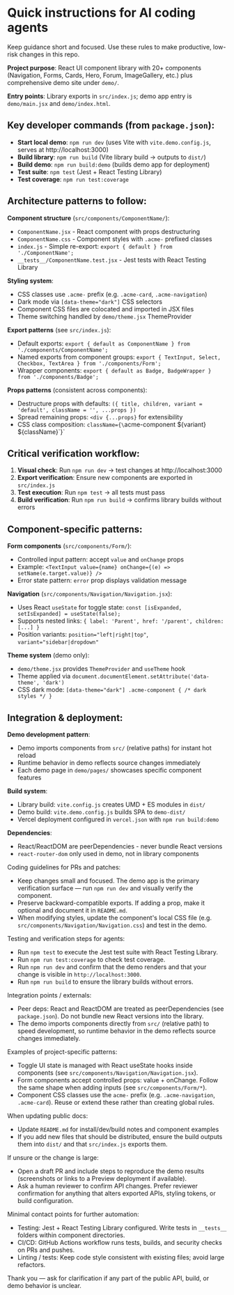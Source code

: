 <!-- acme-ui: Copilot / AI agent instructions -->
# Quick instructions for AI coding agents

Keep guidance short and focused. Use these rules to make productive, low-risk changes in this repo.

**Project purpose**: React UI component library with 20+ components (Navigation, Forms, Cards, Hero, Forum, ImageGallery, etc.) plus comprehensive demo site under `demo/`.

**Entry points**: Library exports in `src/index.js`; demo app entry is `demo/main.jsx` and `demo/index.html`.

## Key developer commands (from `package.json`):

- **Start local demo**: `npm run dev` (uses Vite with `vite.demo.config.js`, serves at http://localhost:3000)
- **Build library**: `npm run build` (Vite library build → outputs to `dist/`)
- **Build demo**: `npm run build:demo` (builds demo app for deployment)
- **Test suite**: `npm test` (Jest + React Testing Library)
- **Test coverage**: `npm run test:coverage`

## Architecture patterns to follow:

**Component structure** (`src/components/ComponentName/`):
- `ComponentName.jsx` - React component with props destructuring
- `ComponentName.css` - Component styles with `.acme-` prefixed classes
- `index.js` - Simple re-export: `export { default } from './ComponentName';`
- `__tests__/ComponentName.test.jsx` - Jest tests with React Testing Library

**Styling system**:
- CSS classes use `.acme-` prefix (e.g. `.acme-card`, `.acme-navigation`)
- Dark mode via `[data-theme="dark"]` CSS selectors
- Component CSS files are colocated and imported in JSX files
- Theme switching handled by `demo/theme.jsx` ThemeProvider

**Export patterns** (see `src/index.js`):
- Default exports: `export { default as ComponentName } from './components/ComponentName';`
- Named exports from component groups: `export { TextInput, Select, Checkbox, TextArea } from './components/Form';`
- Wrapper components: `export { default as Badge, BadgeWrapper } from './components/Badge';`

**Props patterns** (consistent across components):
- Destructure props with defaults: `({ title, children, variant = 'default', className = '', ...props })`
- Spread remaining props: `<div {...props}` for extensibility
- CSS class composition: `className={\`acme-component \${variant} \${className}\`}`

## Critical verification workflow:

1. **Visual check**: Run `npm run dev` → test changes at http://localhost:3000
2. **Export verification**: Ensure new components are exported in `src/index.js`
3. **Test execution**: Run `npm test` → all tests must pass
4. **Build verification**: Run `npm run build` → confirms library builds without errors

## Component-specific patterns:

**Form components** (`src/components/Form/`):
- Controlled input pattern: accept `value` and `onChange` props
- Example: `<TextInput value={name} onChange={(e) => setName(e.target.value)} />`
- Error state pattern: `error` prop displays validation message

**Navigation** (`src/components/Navigation/Navigation.jsx`):
- Uses React `useState` for toggle state: `const [isExpanded, setIsExpanded] = useState(false);`
- Supports nested links: `{ label: 'Parent', href: '/parent', children: [...] }`
- Position variants: `position="left|right|top"`, `variant="sidebar|dropdown"`

**Theme system** (demo only):
- `demo/theme.jsx` provides `ThemeProvider` and `useTheme` hook
- Theme applied via `document.documentElement.setAttribute('data-theme', 'dark')`
- CSS dark mode: `[data-theme="dark"] .acme-component { /* dark styles */ }`

## Integration & deployment:

**Demo development pattern**:
- Demo imports components from `src/` (relative paths) for instant hot reload
- Runtime behavior in demo reflects source changes immediately
- Each demo page in `demo/pages/` showcases specific component features

**Build system**:
- Library build: `vite.config.js` creates UMD + ES modules in `dist/`
- Demo build: `vite.demo.config.js` builds SPA to `demo-dist/`
- Vercel deployment configured in `vercel.json` with `npm run build:demo`

**Dependencies**:
- React/ReactDOM are peerDependencies - never bundle React versions
- `react-router-dom` only used in demo, not in library components

Coding guidelines for PRs and patches:

- Keep changes small and focused. The demo app is the primary verification surface — run `npm run dev` and visually verify the component.
- Preserve backward-compatible exports. If adding a prop, make it optional and document it in `README.md`.
- When modifying styles, update the component's local CSS file (e.g. `src/components/Navigation/Navigation.css`) and test in the demo.

Testing and verification steps for agents:

- Run `npm test` to execute the Jest test suite with React Testing Library.
- Run `npm run test:coverage` to check test coverage.
- Run `npm run dev` and confirm that the demo renders and that your change is visible in `http://localhost:3000`.
- Run `npm run build` to ensure the library builds without errors.

Integration points / externals:

- Peer deps: React and ReactDOM are treated as peerDependencies (see `package.json`). Do not bundle new React versions into the library.
- The demo imports components directly from `src/` (relative path) to speed development, so runtime behavior in the demo reflects source changes immediately.

Examples of project-specific patterns:

- Toggle UI state is managed with React useState hooks inside components (see `src/components/Navigation/Navigation.jsx`).
- Form components accept controlled props: value + onChange. Follow the same shape when adding inputs (see `src/components/Form/*`).
- Component CSS classes use the `acme-` prefix (e.g. `.acme-navigation`, `.acme-card`). Reuse or extend these rather than creating global rules.

When updating public docs:

- Update `README.md` for install/dev/build notes and component examples
- If you add new files that should be distributed, ensure the build outputs them into `dist/` and that `src/index.js` exports them.

If unsure or the change is large:

- Open a draft PR and include steps to reproduce the demo results (screenshots or links to a Preview deployment if available).
- Ask a human reviewer to confirm API changes. Prefer reviewer confirmation for anything that alters exported APIs, styling tokens, or build configuration.

Minimal contact points for further automation:

- Testing: Jest + React Testing Library configured. Write tests in `__tests__` folders within component directories.
- CI/CD: GitHub Actions workflow runs tests, builds, and security checks on PRs and pushes.
- Linting / tests: Keep code style consistent with existing files; avoid large refactors.

Thank you — ask for clarification if any part of the public API, build, or demo behavior is unclear.
